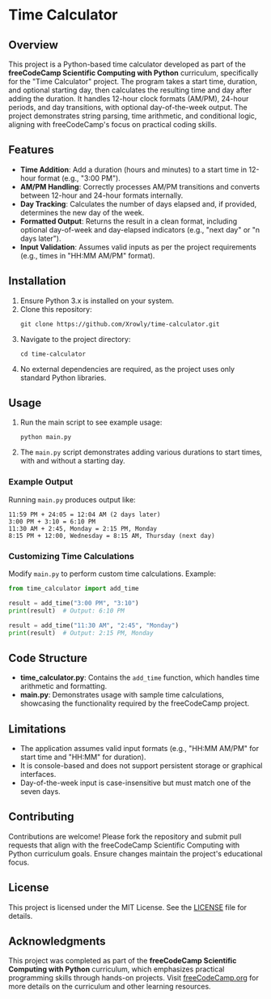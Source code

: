 # Time Calculator

## Overview

This project is a Python-based time calculator developed as part of the **freeCodeCamp Scientific Computing with Python** curriculum, specifically for the "Time Calculator" project. The program takes a start time, duration, and optional starting day, then calculates the resulting time and day after adding the duration. It handles 12-hour clock formats (AM/PM), 24-hour periods, and day transitions, with optional day-of-the-week output. The project demonstrates string parsing, time arithmetic, and conditional logic, aligning with freeCodeCamp's focus on practical coding skills.

## Features

- **Time Addition**: Add a duration (hours and minutes) to a start time in 12-hour format (e.g., "3:00 PM").
- **AM/PM Handling**: Correctly processes AM/PM transitions and converts between 12-hour and 24-hour formats internally.
- **Day Tracking**: Calculates the number of days elapsed and, if provided, determines the new day of the week.
- **Formatted Output**: Returns the result in a clean format, including optional day-of-week and day-elapsed indicators (e.g., "next day" or "n days later").
- **Input Validation**: Assumes valid inputs as per the project requirements (e.g., times in "HH:MM AM/PM" format).

## Installation

1. Ensure Python 3.x is installed on your system.
2. Clone this repository:
   ```
   git clone https://github.com/Xrowly/time-calculator.git
   ```
3. Navigate to the project directory:
   ```
   cd time-calculator
   ```
4. No external dependencies are required, as the project uses only standard Python libraries.

## Usage

1. Run the main script to see example usage:
   ```
   python main.py
   ```
2. The `main.py` script demonstrates adding various durations to start times, with and without a starting day.

### Example Output

Running `main.py` produces output like:

```
11:59 PM + 24:05 = 12:04 AM (2 days later)
3:00 PM + 3:10 = 6:10 PM
11:30 AM + 2:45, Monday = 2:15 PM, Monday
8:15 PM + 12:00, Wednesday = 8:15 AM, Thursday (next day)
```

### Customizing Time Calculations

Modify `main.py` to perform custom time calculations. Example:

```python
from time_calculator import add_time

result = add_time("3:00 PM", "3:10")
print(result)  # Output: 6:10 PM

result = add_time("11:30 AM", "2:45", "Monday")
print(result)  # Output: 2:15 PM, Monday
```

## Code Structure

- **time_calculator.py**: Contains the `add_time` function, which handles time arithmetic and formatting.
- **main.py**: Demonstrates usage with sample time calculations, showcasing the functionality required by the freeCodeCamp project.

## Limitations

- The application assumes valid input formats (e.g., "HH:MM AM/PM" for start time and "HH:MM" for duration).
- It is console-based and does not support persistent storage or graphical interfaces.
- Day-of-the-week input is case-insensitive but must match one of the seven days.

## Contributing

Contributions are welcome! Please fork the repository and submit pull requests that align with the freeCodeCamp Scientific Computing with Python curriculum goals. Ensure changes maintain the project's educational focus.

## License

This project is licensed under the MIT License. See the [LICENSE](LICENSE) file for details.

## Acknowledgments

This project was completed as part of the **freeCodeCamp Scientific Computing with Python** curriculum, which emphasizes practical programming skills through hands-on projects. Visit [freeCodeCamp.org](https://www.freecodecamp.org/learn/scientific-computing-with-python/) for more details on the curriculum and other learning resources.